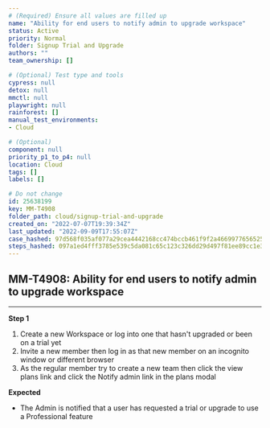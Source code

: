 ```yaml
---
# (Required) Ensure all values are filled up
name: "Ability for end users to notify admin to upgrade workspace"
status: Active
priority: Normal
folder: Signup Trial and Upgrade
authors: ""
team_ownership: []

# (Optional) Test type and tools
cypress: null
detox: null
mmctl: null
playwright: null
rainforest: []
manual_test_environments: 
- Cloud

# (Optional)
component: null
priority_p1_to_p4: null
location: Cloud
tags: []
labels: []

# Do not change
id: 25638199
key: MM-T4908
folder_path: cloud/signup-trial-and-upgrade
created_on: "2022-07-07T19:39:34Z"
last_updated: "2022-09-09T17:55:07Z"
case_hashed: 97d568f035af077a29cea4442168cc474bccb461f9f2a46699776565258bd8527fbe105e3cd3cdaa5e8e39aced95a427
steps_hashed: 097a1ed4fff3785e539c5da081c65c123c326dd29d497f81ee89cc1e39e8fa587c958e8eec919230b988d8e8d1966813
---
```


## MM-T4908: Ability for end users to notify admin to upgrade workspace

---

**Step 1**

1. Create a new Workspace or log into one that hasn't upgraded or been on a trial yet
2. Invite a new member then log in as that new member on an incognito window or different browser
3. As the regular member try to create a new team then click the view plans link and click the Notify admin link in the plans modal

**Expected**

- The Admin is notified that a user has requested a trial or upgrade to use a Professional feature

